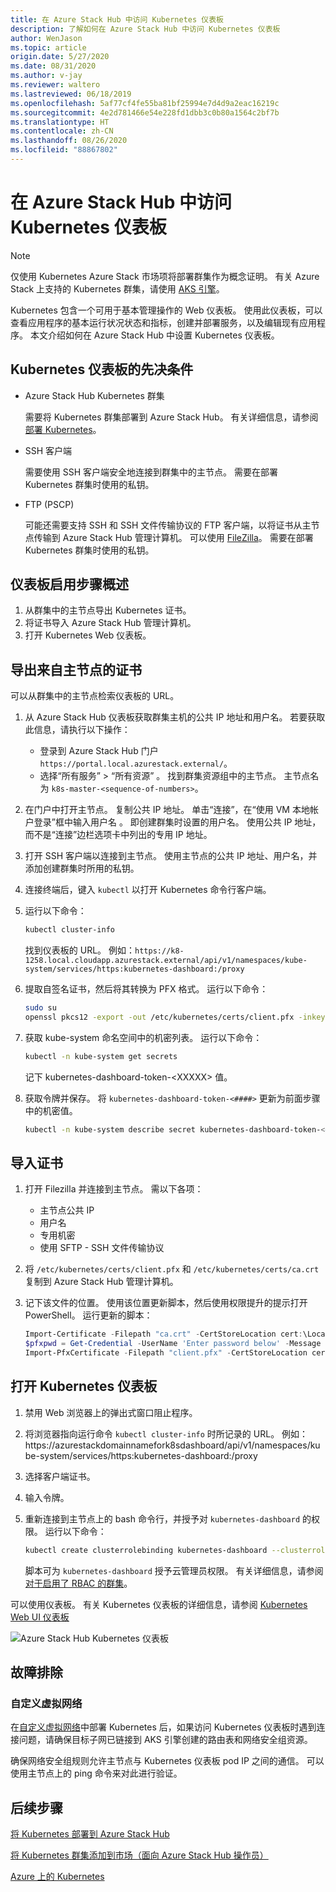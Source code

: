 ```yaml
---
title: 在 Azure Stack Hub 中访问 Kubernetes 仪表板
description: 了解如何在 Azure Stack Hub 中访问 Kubernetes 仪表板
author: WenJason
ms.topic: article
origin.date: 5/27/2020
ms.date: 08/31/2020
ms.author: v-jay
ms.reviewer: waltero
ms.lastreviewed: 06/18/2019
ms.openlocfilehash: 5af77cf4fe55ba81bf25994e7d4d9a2eac16219c
ms.sourcegitcommit: 4e2d781466e54e228fd1dbb3c0b80a1564c2bf7b
ms.translationtype: HT
ms.contentlocale: zh-CN
ms.lasthandoff: 08/26/2020
ms.locfileid: "88867802"
---
```

# <a name="access-the-kubernetes-dashboard-in-azure-stack-hub"></a>在 Azure Stack Hub 中访问 Kubernetes 仪表板 

> [!Note]   
> 仅使用 Kubernetes Azure Stack 市场项将部署群集作为概念证明。 有关 Azure Stack 上支持的 Kubernetes 群集，请使用 [AKS 引擎](azure-stack-kubernetes-aks-engine-overview.md)。

Kubernetes 包含一个可用于基本管理操作的 Web 仪表板。 使用此仪表板，可以查看应用程序的基本运行状况状态和指标，创建并部署服务，以及编辑现有应用程序。 本文介绍如何在 Azure Stack Hub 中设置 Kubernetes 仪表板。

## <a name="prerequisites-for-kubernetes-dashboard"></a>Kubernetes 仪表板的先决条件

* Azure Stack Hub Kubernetes 群集

    需要将 Kubernetes 群集部署到 Azure Stack Hub。 有关详细信息，请参阅[部署 Kubernetes](azure-stack-solution-template-kubernetes-deploy.md)。

* SSH 客户端

    需要使用 SSH 客户端安全地连接到群集中的主节点。 需要在部署 Kubernetes 群集时使用的私钥。

* FTP (PSCP)

    可能还需要支持 SSH 和 SSH 文件传输协议的 FTP 客户端，以将证书从主节点传输到 Azure Stack Hub 管理计算机。 可以使用 [FileZilla](https://filezilla-project.org/download.php?type=client)。 需要在部署 Kubernetes 群集时使用的私钥。

## <a name="overview-of-steps-to-enable-dashboard"></a>仪表板启用步骤概述

1.  从群集中的主节点导出 Kubernetes 证书。 
2.  将证书导入 Azure Stack Hub 管理计算机。
2.  打开 Kubernetes Web 仪表板。 

## <a name="export-certificate-from-the-master"></a>导出来自主节点的证书 

可以从群集中的主节点检索仪表板的 URL。

1. 从 Azure Stack Hub 仪表板获取群集主机的公共 IP 地址和用户名。 若要获取此信息，请执行以下操作：

    - 登录到 Azure Stack Hub 门户 `https://portal.local.azurestack.external/`。
    - 选择“所有服务” > “所有资源” 。 找到群集资源组中的主节点。 主节点名为 `k8s-master-<sequence-of-numbers>`。 

2. 在门户中打开主节点。 复制公共 IP 地址。 单击“连接”，在“使用 VM 本地帐户登录”框中输入用户名 。 即创建群集时设置的用户名。 使用公共 IP 地址，而不是“连接”边栏选项卡中列出的专用 IP 地址。

3.  打开 SSH 客户端以连接到主节点。 使用主节点的公共 IP 地址、用户名，并添加创建群集时所用的私钥。

4.  连接终端后，键入 `kubectl` 以打开 Kubernetes 命令行客户端。

5. 运行以下命令：

    ```Bash   
    kubectl cluster-info 
    ``` 
    找到仪表板的 URL。 例如：`https://k8-1258.local.cloudapp.azurestack.external/api/v1/namespaces/kube-system/services/https:kubernetes-dashboard:/proxy`

6.  提取自签名证书，然后将其转换为 PFX 格式。 运行以下命令：

    ```Bash  
    sudo su 
    openssl pkcs12 -export -out /etc/kubernetes/certs/client.pfx -inkey /etc/kubernetes/certs/client.key  -in /etc/kubernetes/certs/client.crt -certfile /etc/kubernetes/certs/ca.crt 
    ```

7.  获取 kube-system 命名空间中的机密列表。 运行以下命令：

    ```Bash  
    kubectl -n kube-system get secrets
    ```

    记下 kubernetes-dashboard-token-\<XXXXX> 值。 

8.  获取令牌并保存。 将 `kubernetes-dashboard-token-<####>` 更新为前面步骤中的机密值。

    ```Bash  
    kubectl -n kube-system describe secret kubernetes-dashboard-token-<####>| awk '$1=="token:"{print $2}' 
    ```

## <a name="import-the-certificate"></a>导入证书

1. 打开 Filezilla 并连接到主节点。 需以下各项：

    - 主节点公共 IP
    - 用户名
    - 专用机密
    - 使用 SFTP - SSH 文件传输协议

2. 将 `/etc/kubernetes/certs/client.pfx` 和 `/etc/kubernetes/certs/ca.crt` 复制到 Azure Stack Hub 管理计算机。

3. 记下该文件的位置。 使用该位置更新脚本，然后使用权限提升的提示打开 PowerShell。 运行更新的脚本：  

    ```powershell   
    Import-Certificate -Filepath "ca.crt" -CertStoreLocation cert:\LocalMachine\Root 
    $pfxpwd = Get-Credential -UserName 'Enter password below' -Message 'Enter password below' 
    Import-PfxCertificate -Filepath "client.pfx" -CertStoreLocation cert:\CurrentUser\My -Password $pfxpwd.Password 
    ``` 

## <a name="open-the-kubernetes-dashboard"></a>打开 Kubernetes 仪表板 

1. 禁用 Web 浏览器上的弹出式窗口阻止程序。

2. 将浏览器指向运行命令 `kubectl cluster-info` 时所记录的 URL。 例如：https:\//azurestackdomainnamefork8sdashboard/api/v1/namespaces/kube-system/services/https:kubernetes-dashboard:/proxy 
3. 选择客户端证书。
4. 输入令牌。 
5. 重新连接到主节点上的 bash 命令行，并授予对 `kubernetes-dashboard` 的权限。 运行以下命令：

    ```Bash  
    kubectl create clusterrolebinding kubernetes-dashboard --clusterrole=cluster-admin --serviceaccount=kube-system:kubernetes-dashboard 
    ``` 

    脚本可为 `kubernetes-dashboard` 授予云管理员权限。 有关详细信息，请参阅[对于启用了 RBAC 的群集](/aks/kubernetes-dashboard)。

可以使用仪表板。 有关 Kubernetes 仪表板的详细信息，请参阅 [Kubernetes Web UI 仪表板](https://kubernetes.io/docs/tasks/access-application-cluster/web-ui-dashboard/) 

![Azure Stack Hub Kubernetes 仪表板](media/azure-stack-solution-template-kubernetes-dashboard/azure-stack-kub-dashboard.png)

## <a name="troubleshooting"></a>故障排除

### <a name="custom-virtual-networks"></a>自定义虚拟网络

在[自定义虚拟网络](./kubernetes-aks-engine-custom-vnet.md)中部署 Kubernetes 后，如果访问 Kubernetes 仪表板时遇到连接问题，请确保目标子网已链接到 AKS 引擎创建的路由表和网络安全组资源。

确保网络安全组规则允许主节点与 Kubernetes 仪表板 pod IP 之间的通信。 可以使用主节点上的 ping 命令来对此进行验证。

## <a name="next-steps"></a>后续步骤 

[将 Kubernetes 部署到 Azure Stack Hub](azure-stack-solution-template-kubernetes-deploy.md)  

[将 Kubernetes 群集添加到市场（面向 Azure Stack Hub 操作员）](../operator/azure-stack-solution-template-kubernetes-cluster-add.md)  

[Azure 上的 Kubernetes](/container-service/kubernetes/container-service-kubernetes-walkthrough)  
